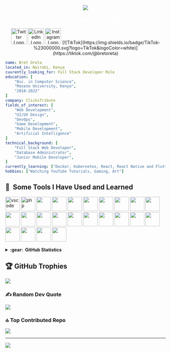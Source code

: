 <p align="center">
  <img
    src="https://capsule-render.vercel.app/api?text=Hello!%20I%20am%20Bret%20Oreta!%20🤓&animation=fadeIn&type=waving&color=gradient&height=250&fontSize=50"
  />
</p>
<p style="color: white; font-size: large; font-weight: bold;" align="center">Follow Me On Social Media Platforms</p>
<p align="center">
    <a href="https://twitter.com/bret_oreta"><img width="50" src="https://www.vectorlogo.zone/logos/twitter/twitter-tile.svg" alt="Twitter Logo"></a>
    <a href="https://www.linkedin.com/in/bretoreta/"><img width="50" src="https://www.vectorlogo.zone/logos/linkedin/linkedin-tile.svg" alt="LinkedIn Logo"></a>
    <a href="https://www.instagram.com/bret_oreta/"><img width="50" src="https://www.vectorlogo.zone/logos/instagram/instagram-icon.svg" alt="Instagram Logo"></a>
    [![TikTok](https://img.shields.io/badge/TikTok-%23000000.svg?logo=TikTok&logoColor=white)](https://tiktok.com/@bretoreta)
</p>

```yaml
name: Bret Oreta
located_in: Nairobi, Kenya
cuurently_looking_for: Full Stack Developer Role
education: [
    "Bsc. in Computer Science",
    "Maseno University, Kenya",
    "2018-2022"
]
company: ClicksTribute
fields_of_interest: [
    "Web Development",
    "UI/UX Design",
    "DevOps",
    "Game Development",
    "Mobile Development",
    "Artificial Intelligence"
]
technical_background: [
    "Full Stack Web Developer",
    "Database Administrator",
    "Junior Mobile Developer",
]
currently_learning: ["Docker, Kubernetes, React, React Native and Flutter"]
hobbies: ["Watching YouTube Tutorials, Gaming, Art"]
```

<h2> 🚀 &nbsp;Some Tools I Have Used and Learned</h2>
<p align="left">
    <img src="https://cdn.jsdelivr.net/gh/devicons/devicon@latest/icons/vscode/vscode-original.svg" alt="vscode" width="45" height="45"/>
    <img src="https://cdn.jsdelivr.net/gh/devicons/devicon/icons/php/php-original.svg" alt="php" width="45" height="45"/>
    <img src="https://cdn.jsdelivr.net/gh/devicons/devicon@latest/icons/laravel/laravel-original.svg" width="45" height="45" />
    <img width="45" height="45" src="https://cdn.jsdelivr.net/gh/devicons/devicon@latest/icons/tailwindcss/tailwindcss-original-wordmark.svg" />
    <img width="45" height="45" src="https://cdn.jsdelivr.net/gh/devicons/devicon/icons/vuejs/vuejs-original-wordmark.svg" />
    <img width="45" height="45" src="https://cdn.jsdelivr.net/gh/devicons/devicon/icons/nuxtjs/nuxtjs-original.svg" />
    <img width="45" height="45" src="https://cdn.jsdelivr.net/gh/devicons/devicon/icons/mysql/mysql-original-wordmark.svg" />
    <img width="45" height="45" src="https://cdn.jsdelivr.net/gh/devicons/devicon/icons/postgresql/postgresql-original-wordmark.svg" />
    <img width="45" height="45" src="https://cdn.jsdelivr.net/gh/devicons/devicon/icons/mongodb/mongodb-original-wordmark.svg" />
    <img width="45" height="45" src="https://cdn.jsdelivr.net/gh/devicons/devicon/icons/babel/babel-original.svg" />
    <img width="45" height="45" src="https://cdn.jsdelivr.net/gh/devicons/devicon/icons/css3/css3-original.svg" />
    <img width="45" height="45" src="https://cdn.jsdelivr.net/gh/devicons/devicon/icons/django/django-plain.svg" />
    <img width="45" height="45" src="https://cdn.jsdelivr.net/gh/devicons/devicon/icons/eslint/eslint-original-wordmark.svg" />
    <img width="45" height="45" src="https://cdn.jsdelivr.net/gh/devicons/devicon/icons/figma/figma-original.svg" />
    <img width="45" height="45" src="https://cdn.jsdelivr.net/gh/devicons/devicon/icons/filezilla/filezilla-plain.svg" />
    <img width="45" height="45" src="https://cdn.jsdelivr.net/gh/devicons/devicon/icons/slack/slack-original.svg" />
    <img width="45" height="45" src="https://cdn.jsdelivr.net/gh/devicons/devicon/icons/git/git-original-wordmark.svg" />
    <img width="45" height="45" src="https://cdn.jsdelivr.net/gh/devicons/devicon/icons/googlecloud/googlecloud-original-wordmark.svg" />
    <img width="45" height="45" src="https://cdn.jsdelivr.net/gh/devicons/devicon/icons/heroku/heroku-original-wordmark.svg" />
    <img width="45" height="45" src="https://cdn.jsdelivr.net/gh/devicons/devicon/icons/html5/html5-original-wordmark.svg" />
    <img width="45" height="45" src="https://cdn.jsdelivr.net/gh/devicons/devicon/icons/illustrator/illustrator-line.svg" />
    <img width="45" height="45" src="https://cdn.jsdelivr.net/gh/devicons/devicon/icons/javascript/javascript-plain.svg" />
    <img width="45" height="45" src="https://cdn.jsdelivr.net/gh/devicons/devicon/icons/ionic/ionic-original.svg" />
    <img width="45" height="45" src="https://cdn.jsdelivr.net/gh/devicons/devicon/icons/jira/jira-original-wordmark.svg" />
</p>

<details>
    <summary><b>:gear: &nbsp;GitHub Statistics</b></summary>
    <br/>
      <p align="center">
          <img height="137px" src="https://github-readme-streak-stats.herokuapp.com/?user=bretoreta&hide_border=true&theme=nightowl" />
      </p>
      <p align="center">
          <img height="137px" src="https://github-readme-stats.vercel.app/api?username=bretoreta&hide_title=true&hide_border=true&show_icons=true&include_all_commits=true&count_private=true&line_height=21&theme=nightowl" /> 
          <img height="137px" src="https://github-readme-stats.vercel.app/api/top-langs/?username=bretoreta&hide=html&hide_title=true&hide_border=true&layout=compact&langs_count=8&theme=nightowl" />
      </p>
</details>

## 🏆 GitHub Trophies
![](https://github-profile-trophy.vercel.app/?username=bretoreta&theme=radical&no-frame=false&no-bg=true&margin-w=4)

### ✍️ Random Dev Quote
![](https://quotes-github-readme.vercel.app/api?type=horizontal&theme=radical)

### 🔝 Top Contributed Repo
![](https://github-contributor-stats.vercel.app/api?username=bretoreta&limit=5&theme=dark&combine_all_yearly_contributions=true)

---
[![](https://visitcount.itsvg.in/api?id=bretoreta&icon=0&color=0)](https://visitcount.itsvg.in)
